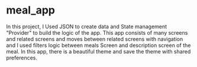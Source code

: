 # meal_app
In this project, I Used JSON to create data and State management "Provider" to build the logic of the app. This app consists of many screens and related screens and moves between related screens with navigation and I used filters logic between meals Screen and description screen of the meal. In this app, there is a beautiful theme and save the theme with shared preferences.

